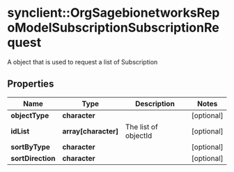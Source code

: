 # synclient::OrgSagebionetworksRepoModelSubscriptionSubscriptionRequest

A object that is used to request a list of Subscription

## Properties
Name | Type | Description | Notes
------------ | ------------- | ------------- | -------------
**objectType** | **character** |  | [optional] 
**idList** | **array[character]** | The list of objectId | [optional] 
**sortByType** | **character** |  | [optional] 
**sortDirection** | **character** |  | [optional] 


